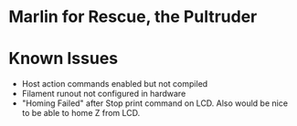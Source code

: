 # Marlin for Rescue, the Pultruder

# Known Issues
- Host action commands enabled but not compiled
- Filament runout not configured in hardware
- "Homing Failed" after Stop print command on LCD. Also would be nice to be able to home Z from LCD.